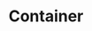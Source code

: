 ---
layout: landing-page
sectionKey: Glossary
eleventyNavigation:
  parent: Glossary
title: Container
theme: Presentation layer
details: Test
---
